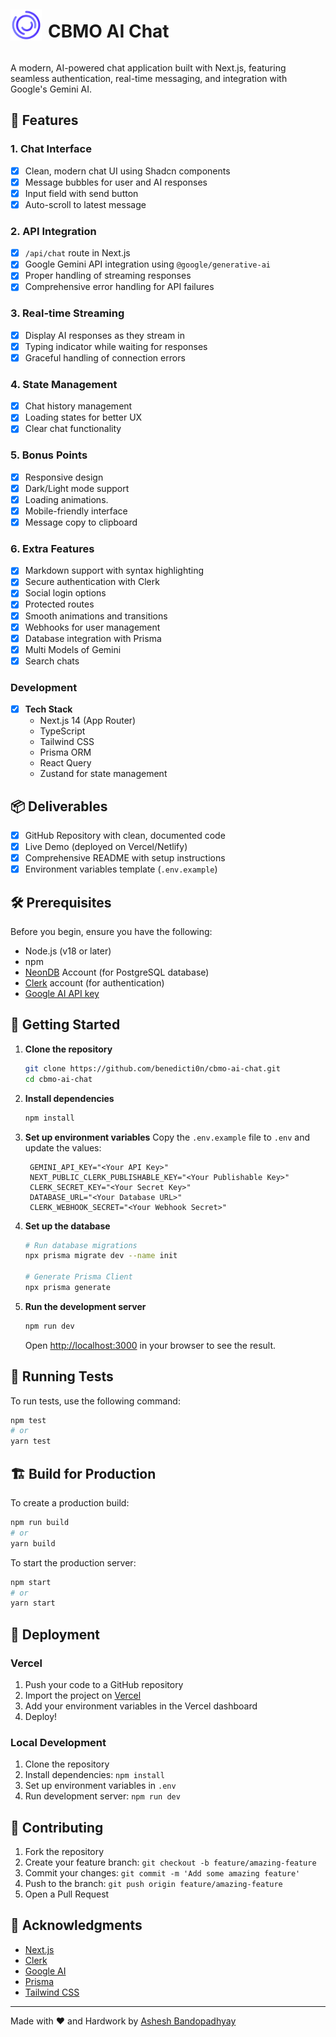 <div style="display: flex; align-items: center; gap: 10px;">
<img src="public/logo.png" alt="CBMO AI Chat" width="50" />
<h1>CBMO AI Chat</h1>
</div>

A modern, AI-powered chat application built with Next.js, featuring seamless authentication, real-time messaging, and integration with Google's Gemini AI.

## 🚀 Features

### 1. Chat Interface
- [x] Clean, modern chat UI using Shadcn components
- [x] Message bubbles for user and AI responses
- [x] Input field with send button
- [x] Auto-scroll to latest message

### 2. API Integration
- [x] `/api/chat` route in Next.js
- [x] Google Gemini API integration using `@google/generative-ai`
- [x] Proper handling of streaming responses
- [x] Comprehensive error handling for API failures

### 3. Real-time Streaming
- [x] Display AI responses as they stream in
- [x] Typing indicator while waiting for responses
- [x] Graceful handling of connection errors

### 4. State Management
- [x] Chat history management
- [x] Loading states for better UX
- [x] Clear chat functionality

### 5. Bonus Points
- [x] Responsive design
- [x] Dark/Light mode support
- [x] Loading animations.
- [x] Mobile-friendly interface
- [x] Message copy to clipboard

### 6. Extra Features
- [x] Markdown support with syntax highlighting
- [x] Secure authentication with Clerk
- [x] Social login options
- [x] Protected routes
- [x] Smooth animations and transitions
- [x] Webhooks for user management
- [x] Database integration with Prisma
- [x] Multi Models of Gemini
- [x] Search chats

### Development
- [x] **Tech Stack**
  - Next.js 14 (App Router)
  - TypeScript
  - Tailwind CSS
  - Prisma ORM
  - React Query
  - Zustand for state management

## 📦 Deliverables

- [x] GitHub Repository with clean, documented code
- [x] Live Demo (deployed on Vercel/Netlify)
- [x] Comprehensive README with setup instructions
- [x] Environment variables template (`.env.example`)

## 🛠️ Prerequisites

Before you begin, ensure you have the following:

- Node.js (v18 or later)
- npm
- [NeonDB](https://neon.tech/) Account (for PostgreSQL database)
- [Clerk](https://clerk.com/) account (for authentication)
- [Google AI API key](https://ai.google.dev/)

## 🚀 Getting Started

1. **Clone the repository**
   ```bash
   git clone https://github.com/benedicti0n/cbmo-ai-chat.git
   cd cbmo-ai-chat
   ```

2. **Install dependencies**
   ```bash
   npm install
   ```

3. **Set up environment variables**
   Copy the `.env.example` file to `.env` and update the values:
   ```env
    GEMINI_API_KEY="<Your API Key>"
    NEXT_PUBLIC_CLERK_PUBLISHABLE_KEY="<Your Publishable Key>"
    CLERK_SECRET_KEY="<Your Secret Key>"
    DATABASE_URL="<Your Database URL>"
    CLERK_WEBHOOK_SECRET="<Your Webhook Secret>"
   ```

4. **Set up the database**
   ```bash
   # Run database migrations
   npx prisma migrate dev --name init
   
   # Generate Prisma Client
   npx prisma generate
   ```

5. **Run the development server**
   ```bash
   npm run dev
   ```

   Open [http://localhost:3000](http://localhost:3000) in your browser to see the result.

## 🧪 Running Tests

To run tests, use the following command:

```bash
npm test
# or
yarn test
```

## 🏗️ Build for Production

To create a production build:

```bash
npm run build
# or
yarn build
```

To start the production server:

```bash
npm start
# or
yarn start
```

## 🚀 Deployment

### Vercel
1. Push your code to a GitHub repository
2. Import the project on [Vercel](https://vercel.com/new)
3. Add your environment variables in the Vercel dashboard
4. Deploy!

### Local Development
1. Clone the repository
2. Install dependencies: `npm install`
3. Set up environment variables in `.env`
4. Run development server: `npm run dev`

## 🤝 Contributing

1. Fork the repository
2. Create your feature branch: `git checkout -b feature/amazing-feature`
3. Commit your changes: `git commit -m 'Add some amazing feature'`
4. Push to the branch: `git push origin feature/amazing-feature`
5. Open a Pull Request

## 🙏 Acknowledgments

- [Next.js](https://nextjs.org/)
- [Clerk](https://clerk.com/)
- [Google AI](https://googleapis.github.io/js-genai/release_docs/classes/models.Models.html)
- [Prisma](https://www.prisma.io/)
- [Tailwind CSS](https://tailwindcss.com/)

---

Made with ❤️ and Hardwork by [Ashesh Bandopadhyay](https://github.com/benedicti0n)
